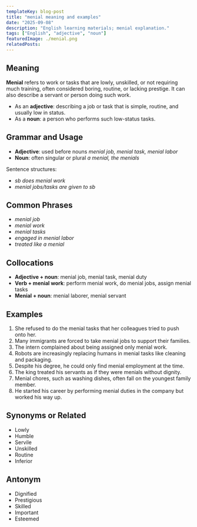 ```yaml
---
templateKey: blog-post
title: "menial meaning and examples"
date: "2025-09-08"
description: "English learning materials; menial explanation."
tags: ["English", "adjective", "noun"]
featuredImage: ./menial.png
relatedPosts:
---
```


## Meaning

**Menial** refers to work or tasks that are lowly, unskilled, or not requiring much training, often considered boring, routine, or lacking prestige. It can also describe a servant or person doing such work.

- As an **adjective**: describing a job or task that is simple, routine, and usually low in status.
- As a **noun**: a person who performs such low-status tasks.

## Grammar and Usage

- **Adjective**: used before nouns
  _menial job, menial task, menial labor_
- **Noun**: often singular or plural
  _a menial, the menials_

Sentence structures:

- _sb does menial work_
- _menial jobs/tasks are given to sb_

## Common Phrases

- _menial job_
- _menial work_
- _menial tasks_
- _engaged in menial labor_
- _treated like a menial_

## Collocations

- **Adjective + noun**: menial job, menial task, menial duty
- **Verb + menial work**: perform menial work, do menial jobs, assign menial tasks
- **Menial + noun**: menial laborer, menial servant

## Examples

1. She refused to do the menial tasks that her colleagues tried to push onto her.
2. Many immigrants are forced to take menial jobs to support their families.
3. The intern complained about being assigned only menial work.
4. Robots are increasingly replacing humans in menial tasks like cleaning and packaging.
5. Despite his degree, he could only find menial employment at the time.
6. The king treated his servants as if they were menials without dignity.
7. Menial chores, such as washing dishes, often fall on the youngest family member.
8. He started his career by performing menial duties in the company but worked his way up.

## Synonyms or Related

- Lowly
- Humble
- Servile
- Unskilled
- Routine
- Inferior

## Antonym

- Dignified
- Prestigious
- Skilled
- Important
- Esteemed
